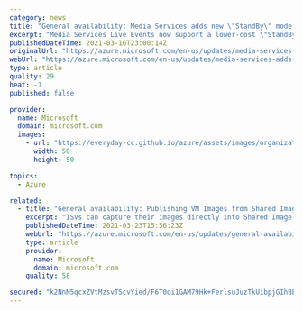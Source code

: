 ```yaml
---
category: news
title: "General availability: Media Services adds new \"StandBy\" mode for Live Events to speed up start times from warm state"
excerpt: "Media Services Live Events now support a lower-cost \"StandBy\" mode to allow you to pre-allocate live streaming at a lower cost. You can now use the new standby mode to transition quickly to a \"Running\" state faster than starting from cold creation and reduces your operational costs. "
publishedDateTime: 2021-03-16T23:00:14Z
originalUrl: "https://azure.microsoft.com/en-us/updates/media-services-adds-new-standby-modes-for-live-events-to-speed-up-start-times-from-warm-state/"
webUrl: "https://azure.microsoft.com/en-us/updates/media-services-adds-new-standby-modes-for-live-events-to-speed-up-start-times-from-warm-state/"
type: article
quality: 29
heat: -1
published: false

provider:
  name: Microsoft
  domain: microsoft.com
  images:
    - url: "https://everyday-cc.github.io/azure/assets/images/organizations/microsoft.com-50x50.jpg"
      width: 50
      height: 50

topics:
  - Azure

related:
  - title: "General availability: Publishing VM Images from Shared Image Gallery to Azure Marketplace"
    excerpt: "ISVs can capture their images directly into Shared Image Gallery and select those images for publishing with an inline experience in Partner Center in just two steps."
    publishedDateTime: 2021-03-23T15:56:23Z
    webUrl: "https://azure.microsoft.com/en-us/updates/general-availability-publishing-vm-images-from-shared-image-gallery-to-azure-marketplace/"
    type: article
    provider:
      name: Microsoft
      domain: microsoft.com
    quality: 58

secured: "k2NnN5qcxZVtMzsvTScvYied/F6T0oi1GAM79Hk+FerlsuJuzTkUibpjGIhBE3IlwGCLL+tf8QJ1qUqxgPTHe/1rHfldLISZxbiGFuPll/0WCa4PxcZZ3nmgmMoJSn5QBu40qF+Fjqzxd+KPI5dLUXvVXdQU2e4cDAGslzyePZ9crk9tKQujYrmn/p+2BpWjY4UvQf1l1BsO6hG0Mcn0Bvb3xQTRhrydEyNTj/1U5Av0/6UahB28GZOgOLG9X1qr3ngZB8EXVC7OPu1yKYYUZ1oAsrMQKSHO4E+Wgtr0AA+zKw9H9KYd7p47suVfGZjuob43JzfXOjIJxhwWf7chOCA7gQWlNLqxLVl5L5GIcAQ=;1N8jdvCpnV6owtZNH2Aehw=="
---
```


